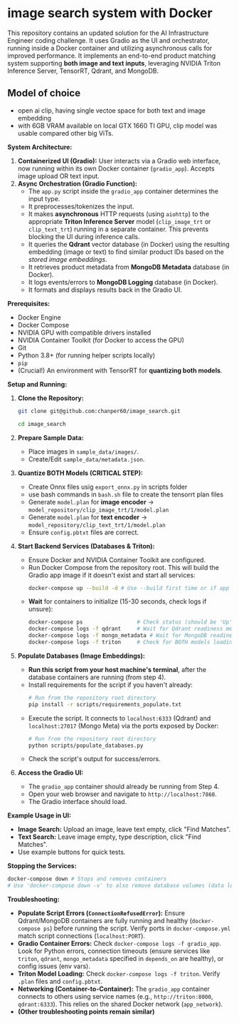# image search system with Docker

This repository contains an updated solution for the AI Infrastructure Engineer coding challenge. It uses Gradio as the UI and orchestrator, running inside a Docker container and utilizing asynchronous calls for improved performance. It implements an end-to-end product matching system supporting **both image and text inputs**, leveraging NVIDIA Triton Inference Server, TensorRT, Qdrant, and MongoDB.

## Model of choice 
- open ai clip, having single vectoe space for both text and image embedding
- with 6GB VRAM available on local GTX 1660 TI GPU, clip model was usable compared other big ViTs. 
                    

**System Architecture:**

1.  **Containerized UI (Gradio):** User interacts via a Gradio web interface, now running within its own Docker container (`gradio_app`). Accepts image upload OR text input.
2.  **Async Orchestration (Gradio Function):**
    *   The `app.py` script inside the `gradio_app` container determines the input type.
    *   It preprocesses/tokenizes the input.
    *   It makes **asynchronous** HTTP requests (using `aiohttp`) to the appropriate **Triton Inference Server** model (`clip_image_trt` or `clip_text_trt`) running in a separate container. This prevents blocking the UI during inference calls.
    *   It queries the **Qdrant** vector database (in Docker) using the resulting embedding (image or text) to find similar product IDs based on the *stored image embeddings*.
    *   It retrieves product metadata from **MongoDB Metadata** database (in Docker).
    *   It logs events/errors to **MongoDB Logging** database (in Docker).
    *   It formats and displays results back in the Gradio UI.

**Prerequisites:**

*   Docker Engine
*   Docker Compose
*   NVIDIA GPU with compatible drivers installed
*   NVIDIA Container Toolkit (for Docker to access the GPU)
*   Git
*   Python 3.8+ (for running helper scripts locally)
*   `pip`
*   (Crucial!) An environment with TensorRT for **quantizing both models**.

**Setup and Running:**

1.  **Clone the Repository:**
    ```bash
    git clone git@github.com:chanper60/image_search.git

    cd image_search 
    ```

2.  **Prepare Sample Data:**
    *   Place images in `sample_data/images/`.
    *   Create/Edit `sample_data/metadata.json`.

3.  **Quantize BOTH Models (CRITICAL STEP):**
    - Create Onnx files usig `export_onnx.py` in scripts folder
    - use bash commands in `bash.sh` file to create the tensorrt plan files
    *   Generate `model.plan` for **image encoder** -> `model_repository/clip_image_trt/1/model.plan`
    *   Generate `model.plan` for **text encoder** -> `model_repository/clip_text_trt/1/model.plan`
    *   Ensure `config.pbtxt` files are correct.

4.  **Start Backend Services (Databases & Triton):**
    *   Ensure Docker and NVIDIA Container Toolkit are configured.
    *   Run Docker Compose from the repository root. This will build the Gradio app image if it doesn't exist and start all services:
        ```bash
        docker-compose up --build -d # Use --build first time or if app code/Dockerfile changes
        ```
    *   **Wait** for containers to initialize (15-30 seconds, check logs if unsure):
        ```bash
        docker-compose ps                 # Check status (should be 'Up')
        docker-compose logs -f qdrant     # Wait for Qdrant readiness messages
        docker-compose logs -f mongo_metadata # Wait for MongoDB readiness messages
        docker-compose logs -f triton     # Check for BOTH models loading successfully
        ```

5.  **Populate Databases (Image Embeddings):**
    *   **Run this script from your host machine's terminal**, after the database containers are running (from step 4).
    *   Install requirements for the script if you haven't already:
        ```bash
        # Run from the repository root directory
        pip install -r scripts/requirements_populate.txt
        ```
    *   Execute the script. It connects to `localhost:6333` (Qdrant) and `localhost:27017` (Mongo Meta) via the ports exposed by Docker:
        ```bash
        # Run from the repository root directory
        python scripts/populate_databases.py
        ```
    *   Check the script's output for success/errors.

6.  **Access the Gradio UI:**
    *   The `gradio_app` container should already be running from Step 4.
    *   Open your web browser and navigate to `http://localhost:7860`.
    *   The Gradio interface should load.

**Example Usage in UI:**

*   **Image Search:** Upload an image, leave text empty, click "Find Matches".
*   **Text Search:** Leave image empty, type description, click "Find Matches".
*   Use example buttons for quick tests.

**Stopping the Services:**

```bash
docker-compose down # Stops and removes containers
# Use 'docker-compose down -v' to also remove database volumes (data loss)
```

**Troubleshooting:**

*   **Populate Script Errors (`ConnectionRefusedError`):** Ensure Qdrant/MongoDB containers are fully running and healthy (`docker-compose ps`) before running the script. Verify ports in `docker-compose.yml` match script connections (`localhost:PORT`).
*   **Gradio Container Errors:** Check `docker-compose logs -f gradio_app`. Look for Python errors, connection timeouts (ensure services like `triton`, `qdrant`, `mongo_metadata` specified in `depends_on` are healthy), or config issues (env vars).
*   **Triton Model Loading:** Check `docker-compose logs -f triton`. Verify `.plan` files and `config.pbtxt`.
*   **Networking (Container-to-Container):** The `gradio_app` container connects to others using service names (e.g., `http://triton:8000`, `qdrant:6333`). This relies on the shared Docker network (`app_network`).
*   **(Other troubleshooting points remain similar)**
